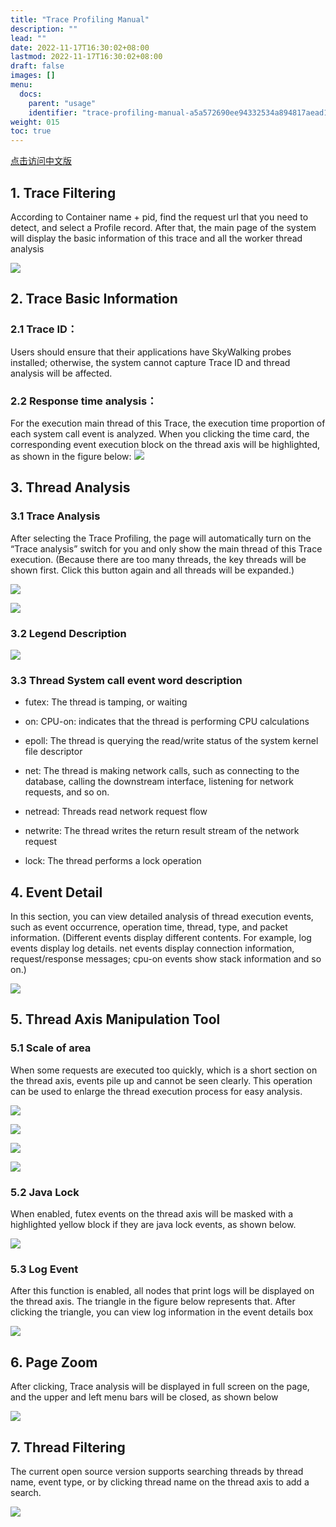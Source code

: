 ```yaml
---
title: "Trace Profiling Manual"
description: ""
lead: ""
date: 2022-11-17T16:30:02+08:00
lastmod: 2022-11-17T16:30:02+08:00
draft: false
images: []
menu:
  docs:
    parent: "usage"
    identifier: "trace-profiling-manual-a5a572690ee94332534a894817aead1f"
weight: 015
toc: true
---
```

[点击访问中文版](/cn/docs/usage/trace-profiling-manual/)
## 1. Trace Filtering

According to Container name + pid, find the request url that you need to detect, and select a Profile record. After that, the main page of the system will display the basic information of this trace and all the worker thread analysis

![](/media/202211/2022-11-17_105843_553537.png)

## 2. Trace Basic Information
### 2.1 Trace ID：
Users should ensure that their applications have SkyWalking probes installed; otherwise, the system cannot capture Trace ID and thread analysis will be affected.
### 2.2 Response time analysis：
For the execution main thread of this Trace, the execution time proportion of each system call event is analyzed. When you clicking the time card, the corresponding event execution block on the thread axis will be highlighted, as shown in the figure below:
![](/media/202211/2022-11-17_101031_941002.png)

## 3. Thread Analysis
### 3.1 Trace Analysis
After selecting the Trace Profiling, the page will automatically turn on the “Trace analysis” switch for you and only show the main thread of this Trace execution. (Because there are too many threads, the key threads will be shown first. Click this button again and all threads will be expanded.)

![](/media/202211/2022-11-17_105916_444343.png)

![](/media/202211/2022-11-17_105938_420410.png)

### 3.2 Legend Description


![](/media/202211/2022-11-17_110259_781625.png)
### 3.3 Thread System call event word description
- futex: The thread is tamping, or waiting

- on: CPU-on: indicates that the thread is performing CPU calculations

- epoll: The thread is querying the read/write status of the system kernel file descriptor

- net: The thread is making network calls, such as connecting to the database, calling the downstream interface, listening for network requests, and so on.

- netread: Threads read network request flow

- netwrite: The thread writes the return result stream of the network request

- lock: The thread performs a lock operation

## 4. Event Detail
In this section, you can view detailed analysis of thread execution events, such as event occurrence, operation time, thread, type, and packet information. (Different events display different contents. For example, log events display log details. net events display connection information, request/response messages; cpu-on events show stack information and so on.)


![](/media/202211/2022-11-17_110344_764623.png)
## 5. Thread Axis Manipulation Tool
### 5.1 Scale of area
When some requests are executed too quickly, which is a short section on the thread axis, events pile up and cannot be seen clearly. This operation can be used to enlarge the thread execution process for easy analysis.


![](/media/202211/2022-11-17_110406_022170.png)


![](/media/202211/2022-11-17_110432_958827.png)


![](/media/202211/2022-11-17_110500_433284.png)


![](/media/202211/2022-11-17_110519_013656.png)

### 5.2 Java Lock
When enabled, futex events on the thread axis will be masked with a highlighted yellow block if they are java lock events, as shown below.

![](/media/202211/2022-11-17_110630_689418.png)

### 5.3 Log Event

After this function is enabled, all nodes that print logs will be displayed on the thread axis. The triangle in the figure below represents that. After clicking the triangle, you can view log information in the event details box

![](/media/202211/2022-11-17_110723_022908.png)
## 6. Page Zoom
After clicking, Trace analysis will be displayed in full screen on the page, and the upper and left menu bars will be closed, as shown below

![](/media/202211/2022-11-17_110550_426355.png)


## 7. Thread Filtering
The current open source version supports searching threads by thread name, event type, or by clicking thread name on the thread axis to add a search.


![](/media/202211/2022-11-17_110743_113186.png)